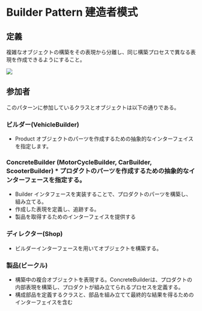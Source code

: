 # Builder Pattern 建造者模式
## 定義

複雑なオブジェクトの構築をその表現から分離し、同じ構築プロセスで異なる表現を作成できるようにすること。

![](https://github.com/QianMo/Unity-Design-Pattern/blob/master/UML_Picture/builder.gif)


## 参加者

このパターンに参加しているクラスとオブジェクトは以下の通りである。

### ビルダー(VehicleBuilder)
* Product オブジェクトのパーツを作成するための抽象的なインターフェイスを指定します。

### ConcreteBuilder (MotorCycleBuilder, CarBuilder, ScooterBuilder) * プロダクトのパーツを作成するための抽象的なインターフェースを指定する。
* Builder インタフェースを実装することで、プロダクトのパーツを構築し、組み立てる。
* 作成した表現を定義し、追跡する。
* 製品を取得するためのインターフェイスを提供する

### ディレクター(Shop)
* ビルダーインターフェースを用いてオブジェクトを構築する。

### 製品(ビークル)
* 構築中の複合オブジェクトを表現する。ConcreteBuilderは、プロダクトの内部表現を構築し、プロダクトが組み立てられるプロセスを定義する。
* 構成部品を定義するクラスと、部品を組み立てて最終的な結果を得るためのインターフェイスを含む


